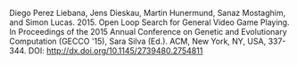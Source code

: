 

Diego Perez Liebana, Jens Dieskau, Martin Hunermund, Sanaz Mostaghim, and Simon Lucas. 2015. Open Loop Search for General Video Game Playing. In Proceedings of the 2015 Annual Conference on Genetic and Evolutionary Computation (GECCO '15), Sara Silva (Ed.). ACM, New York, NY, USA, 337-344. DOI: http://dx.doi.org/10.1145/2739480.2754811


